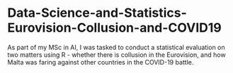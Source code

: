 # Data-Science-and-Statistics-Eurovision-Collusion-and-COVID19
 As part of my MSc in AI, I was tasked to conduct a statistical evaluation on two matters using R - whether there is collusion in the Eurovision, and how Malta was faring against other countries in the COVID-19 battle.
